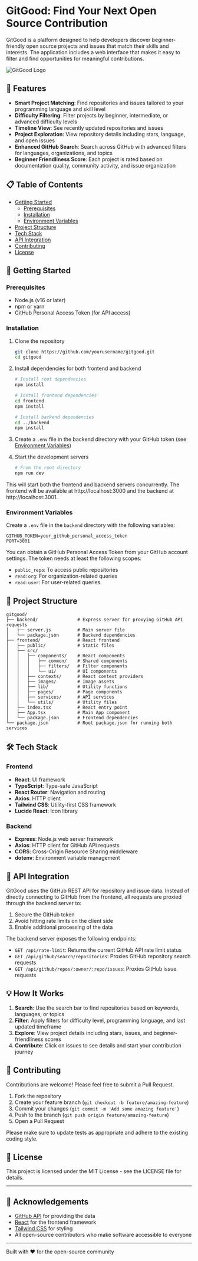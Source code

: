 # GitGood: Find Your Next Open Source Contribution

GitGood is a platform designed to help developers discover beginner-friendly open source projects and issues that match their skills and interests. The application includes a web interface that makes it easy to filter and find opportunities for meaningful contributions.

![GitGood Logo](frontend/src/images/newpurp.png)

## 🚀 Features

- **Smart Project Matching**: Find repositories and issues tailored to your programming language and skill level
- **Difficulty Filtering**: Filter projects by beginner, intermediate, or advanced difficulty levels
- **Timeline View**: See recently updated repositories and issues
- **Project Exploration**: View repository details including stars, language, and open issues
- **Enhanced GitHub Search**: Search across GitHub with advanced filters for languages, organizations, and topics
- **Beginner Friendliness Score**: Each project is rated based on documentation quality, community activity, and issue organization

## 📋 Table of Contents

- [Getting Started](#getting-started)
  - [Prerequisites](#prerequisites)
  - [Installation](#installation)
  - [Environment Variables](#environment-variables)
- [Project Structure](#project-structure)
- [Tech Stack](#tech-stack)
- [API Integration](#api-integration)
- [Contributing](#contributing)
- [License](#license)

## 🏁 Getting Started

### Prerequisites

- Node.js (v16 or later)
- npm or yarn
- GitHub Personal Access Token (for API access)

### Installation

1. Clone the repository
   ```bash
   git clone https://github.com/yourusername/gitgood.git
   cd gitgood
   ```

2. Install dependencies for both frontend and backend
   ```bash
   # Install root dependencies
   npm install
   
   # Install frontend dependencies
   cd frontend
   npm install
   
   # Install backend dependencies
   cd ../backend
   npm install
   ```

3. Create a `.env` file in the backend directory with your GitHub token (see [Environment Variables](#environment-variables))

4. Start the development servers
   ```bash
   # From the root directory
   npm run dev
   ```

This will start both the frontend and backend servers concurrently. The frontend will be available at http://localhost:3000 and the backend at http://localhost:3001.

### Environment Variables

Create a `.env` file in the `backend` directory with the following variables:

```
GITHUB_TOKEN=your_github_personal_access_token
PORT=3001
```

You can obtain a GitHub Personal Access Token from your GitHub account settings. The token needs at least the following scopes:
- `public_repo`: To access public repositories
- `read:org`: For organization-related queries
- `read:user`: For user-related queries

## 📁 Project Structure

```
gitgood/
├── backend/               # Express server for proxying GitHub API requests
│   ├── server.js          # Main server file
│   └── package.json       # Backend dependencies
├── frontend/              # React frontend
│   ├── public/            # Static files
│   ├── src/
│   │   ├── components/    # React components
│   │   │   ├── common/    # Shared components
│   │   │   ├── filters/   # Filter components
│   │   │   └── ui/        # UI components
│   │   ├── contexts/      # React context providers
│   │   ├── images/        # Image assets
│   │   ├── lib/           # Utility functions
│   │   ├── pages/         # Page components
│   │   ├── services/      # API services
│   │   └── utils/         # Utility files
│   ├── index.tsx          # React entry point
│   ├── App.tsx            # Main App component
│   └── package.json       # Frontend dependencies
└── package.json           # Root package.json for running both services
```

## 🛠️ Tech Stack

### Frontend
- **React**: UI framework
- **TypeScript**: Type-safe JavaScript
- **React Router**: Navigation and routing
- **Axios**: HTTP client
- **Tailwind CSS**: Utility-first CSS framework
- **Lucide React**: Icon library

### Backend
- **Express**: Node.js web server framework
- **Axios**: HTTP client for GitHub API requests
- **CORS**: Cross-Origin Resource Sharing middleware
- **dotenv**: Environment variable management

## 🔗 API Integration

GitGood uses the GitHub REST API for repository and issue data. Instead of directly connecting to GitHub from the frontend, all requests are proxied through the backend server to:

1. Secure the GitHub token
2. Avoid hitting rate limits on the client side
3. Enable additional processing of the data

The backend server exposes the following endpoints:

- `GET /api/rate-limit`: Returns the current GitHub API rate limit status
- `GET /api/github/search/repositories`: Proxies GitHub repository search requests
- `GET /api/github/repos/:owner/:repo/issues`: Proxies GitHub issue requests

## 💡 How It Works

1. **Search**: Use the search bar to find repositories based on keywords, languages, or topics
2. **Filter**: Apply filters for difficulty level, programming language, and last updated timeframe
3. **Explore**: View project details including stars, issues, and beginner-friendliness scores
4. **Contribute**: Click on issues to see details and start your contribution journey

## 👥 Contributing

Contributions are welcome! Please feel free to submit a Pull Request.

1. Fork the repository
2. Create your feature branch (`git checkout -b feature/amazing-feature`)
3. Commit your changes (`git commit -m 'Add some amazing feature'`)
4. Push to the branch (`git push origin feature/amazing-feature`)
5. Open a Pull Request

Please make sure to update tests as appropriate and adhere to the existing coding style.

## 📝 License

This project is licensed under the MIT License - see the LICENSE file for details.

---

## 🙏 Acknowledgements

- [GitHub API](https://docs.github.com/en/rest) for providing the data
- [React](https://reactjs.org/) for the frontend framework
- [Tailwind CSS](https://tailwindcss.com/) for styling
- All open-source contributors who make software accessible to everyone

---

Built with ❤️ for the open-source community